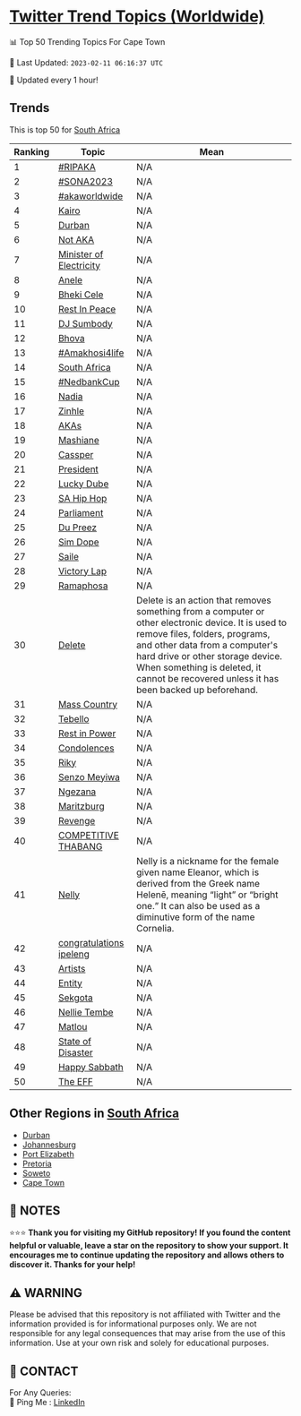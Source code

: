 [Twitter Trend Topics (Worldwide)](https://github.com/ErcinDedeoglu/Twitter-Trend-Topics)
==========


📊 Top 50 Trending Topics For Cape Town

📆 Last Updated: `2023-02-11 06:16:37 UTC`

🔧 Updated every 1 hour!


## Trends

This is top 50 for [South Africa](</South Africa>)

| Ranking | Topic | Mean |
| ------- | ------------ | ------------ |
| 1 | [#RIPAKA](http://twitter.com/search?q=%23RIPAKA) | N/A |
| 2 | [#SONA2023](http://twitter.com/search?q=%23SONA2023) | N/A |
| 3 | [#akaworldwide](http://twitter.com/search?q=%23akaworldwide) | N/A |
| 4 | [Kairo](http://twitter.com/search?q=Kairo) | N/A |
| 5 | [Durban](http://twitter.com/search?q=Durban) | N/A |
| 6 | [Not AKA](http://twitter.com/search?q=Not+AKA) | N/A |
| 7 | [Minister of Electricity](http://twitter.com/search?q=Minister+of+Electricity) | N/A |
| 8 | [Anele](http://twitter.com/search?q=Anele) | N/A |
| 9 | [Bheki Cele](http://twitter.com/search?q=Bheki+Cele) | N/A |
| 10 | [Rest In Peace](http://twitter.com/search?q=Rest+In+Peace) | N/A |
| 11 | [DJ Sumbody](http://twitter.com/search?q=DJ+Sumbody) | N/A |
| 12 | [Bhova](http://twitter.com/search?q=Bhova) | N/A |
| 13 | [#Amakhosi4life](http://twitter.com/search?q=%23Amakhosi4life) | N/A |
| 14 | [South Africa](http://twitter.com/search?q=South+Africa) | N/A |
| 15 | [#NedbankCup](http://twitter.com/search?q=%23NedbankCup) | N/A |
| 16 | [Nadia](http://twitter.com/search?q=Nadia) | N/A |
| 17 | [Zinhle](http://twitter.com/search?q=Zinhle) | N/A |
| 18 | [AKAs](http://twitter.com/search?q=AKAs) | N/A |
| 19 | [Mashiane](http://twitter.com/search?q=Mashiane) | N/A |
| 20 | [Cassper](http://twitter.com/search?q=Cassper) | N/A |
| 21 | [President](http://twitter.com/search?q=President) | N/A |
| 22 | [Lucky Dube](http://twitter.com/search?q=Lucky+Dube) | N/A |
| 23 | [SA Hip Hop](http://twitter.com/search?q=SA+Hip+Hop) | N/A |
| 24 | [Parliament](http://twitter.com/search?q=Parliament) | N/A |
| 25 | [Du Preez](http://twitter.com/search?q=Du+Preez) | N/A |
| 26 | [Sim Dope](http://twitter.com/search?q=Sim+Dope) | N/A |
| 27 | [Saile](http://twitter.com/search?q=Saile) | N/A |
| 28 | [Victory Lap](http://twitter.com/search?q=Victory+Lap) | N/A |
| 29 | [Ramaphosa](http://twitter.com/search?q=Ramaphosa) | N/A |
| 30 | [Delete](http://twitter.com/search?q=Delete) | Delete is an action that removes something from a computer or other electronic device. It is used to remove files, folders, programs, and other data from a computer's hard drive or other storage device. When something is deleted, it cannot be recovered unless it has been backed up beforehand. |
| 31 | [Mass Country](http://twitter.com/search?q=Mass+Country) | N/A |
| 32 | [Tebello](http://twitter.com/search?q=Tebello) | N/A |
| 33 | [Rest in Power](http://twitter.com/search?q=Rest+in+Power) | N/A |
| 34 | [Condolences](http://twitter.com/search?q=Condolences) | N/A |
| 35 | [Riky](http://twitter.com/search?q=Riky) | N/A |
| 36 | [Senzo Meyiwa](http://twitter.com/search?q=Senzo+Meyiwa) | N/A |
| 37 | [Ngezana](http://twitter.com/search?q=Ngezana) | N/A |
| 38 | [Maritzburg](http://twitter.com/search?q=Maritzburg) | N/A |
| 39 | [Revenge](http://twitter.com/search?q=Revenge) | N/A |
| 40 | [COMPETITIVE THABANG](http://twitter.com/search?q=COMPETITIVE+THABANG) | N/A |
| 41 | [Nelly](http://twitter.com/search?q=Nelly) | Nelly is a nickname for the female given name Eleanor, which is derived from the Greek name Helenē, meaning “light” or “bright one.” It can also be used as a diminutive form of the name Cornelia. |
| 42 | [congratulations ipeleng](http://twitter.com/search?q=congratulations+ipeleng) | N/A |
| 43 | [Artists](http://twitter.com/search?q=Artists) | N/A |
| 44 | [Entity](http://twitter.com/search?q=Entity) | N/A |
| 45 | [Sekgota](http://twitter.com/search?q=Sekgota) | N/A |
| 46 | [Nellie Tembe](http://twitter.com/search?q=Nellie+Tembe) | N/A |
| 47 | [Matlou](http://twitter.com/search?q=Matlou) | N/A |
| 48 | [State of Disaster](http://twitter.com/search?q=State+of+Disaster) | N/A |
| 49 | [Happy Sabbath](http://twitter.com/search?q=Happy+Sabbath) | N/A |
| 50 | [The EFF](http://twitter.com/search?q=The+EFF) | N/A |



## Other Regions in [South Africa](</South Africa>)

* [Durban](</South Africa/Durban.md>)
* [Johannesburg](</South Africa/Johannesburg.md>)
* [Port Elizabeth](</South Africa/Port Elizabeth.md>)
* [Pretoria](</South Africa/Pretoria.md>)
* [Soweto](</South Africa/Soweto.md>)
* [Cape Town](</South Africa/Cape Town.md>)



## 📝 NOTES

⭐⭐⭐ **Thank you for visiting my GitHub repository! If you found the content helpful or valuable, leave a star on the repository to show your support. It encourages me to continue updating the repository and allows others to discover it. Thanks for your help!**


## ⚠️ WARNING

Please be advised that this repository is not affiliated with Twitter and the information provided is for informational purposes only. We are not responsible for any legal consequences that may arise from the use of this information. Use at your own risk and solely for educational purposes.


## 📨 CONTACT

 For Any Queries:  
            🏓 Ping Me : [LinkedIn](https://www.linkedin.com/in/ercindedeoglu/)
